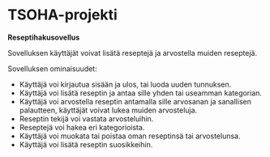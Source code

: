# TSOHA-projekti

**Reseptihakusovellus**

Sovelluksen käyttäjät voivat lisätä reseptejä ja arvostella muiden reseptejä.

Sovelluksen ominaisuudet:

- Käyttäjä voi kirjautua sisään ja ulos, tai luoda uuden tunnuksen.
- Käyttäjä voi lisätä reseptin ja antaa sille yhden tai useamman kategorian.
- Käyttäjä voi arvostella reseptin antamalla sille arvosanan ja sanallisen palautteen, käyttäjät voivat lukea muiden arvosteluja.
- Reseptin tekijä voi vastata arvosteluihin.
- Reseptejä voi hakea eri kategorioista.
- Käyttäjä voi muokata tai poistaa oman reseptinsä tai arvostelunsa.
- Käyttäjä voi lisätä reseptin suosikkeihin.
